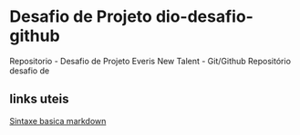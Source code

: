 # Desafio de Projeto dio-desafio-github
Repositorio - Desafio de Projeto Everis New Talent - Git/Github
Repositório desafio de 

## links uteis
[Sintaxe basica markdown](https://www.markdownguide.org/basic-syntax)
